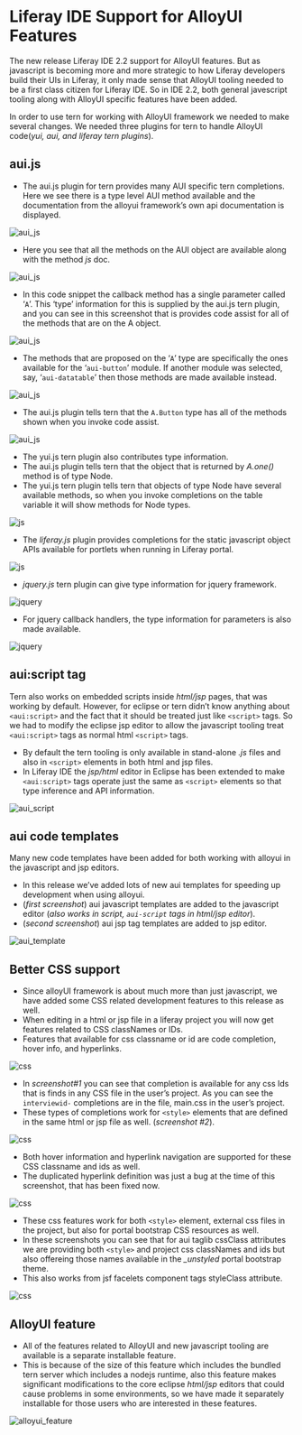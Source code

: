 # Liferay IDE Support for AlloyUI Features

The new release Liferay IDE 2.2 support for AlloyUI features. But as javascript is becoming more and more strategic to how Liferay developers build their UIs in Liferay, it only made sense that AlloyUI tooling needed to be a first class citizen for Liferay IDE. So in IDE 2.2, both general javescript tooling along with AlloyUI specific features have been added.

In order to use tern for working with AlloyUI framework we needed to make several changes. We needed three plugins for tern to handle AlloyUI code(*yui, aui, and liferay tern plugins*).

## aui.js

- The aui.js plugin for tern provides many AUI specific tern completions. Here we see there is a type level AUI method available and the documentation from the alloyui framework’s own api documentation is displayed.

![aui_js](images/aui_js.png)

- Here you see that all the methods on the AUI object are available along with the method *js* doc.

![aui_js](images/aui_js_2.png)

- In this code snippet the callback method has a single parameter called ‘`A`’. This ‘type’ information for this is supplied by the aui.js tern plugin, and you can see in this screenshot that is provides code assist for all of the methods that are on the A object.

![aui_js](images/aui_js_3.png)

- The methods that are proposed on the ‘`A`’ type are specifically the ones available for the ‘`aui-button`’ module. If another module was selected, say, ‘`aui-datatable`’ then those methods are made available instead.

![aui_js](images/aui_js_4.png)

- The aui.js plugin tells tern that the `A.Button` type has all of the methods shown when you invoke code assist.

![aui_js](images/aui_js_5.png)

- The yui.js tern plugin also contributes type information. 
- The aui.js plugin tells tern that the object that is returned by *A.one()* method is of type Node.
- The yui.js tern plugin tells tern that objects of type Node have several available methods, so when you invoke completions on the table variable it will show methods for Node types.

![js](images/yui_js.png)

- The *liferay.js* plugin provides completions for the static javascript object APIs available for portlets when running in Liferay portal.

![js](images/liferay_js.png)

- *jquery.js* tern plugin can give type information for jquery framework.

![jquery](images/jquery_js_1.png)

- For jquery callback handlers, the type information for parameters is also made available.

![jquery](images/jquery_js_2.png)

## aui:script tag

Tern also works on embedded scripts inside *html/jsp* pages, that was working by default. However, for eclipse or tern didn’t know anything about `<aui:script>` and the fact that it should be treated just like `<script>` tags. So we had to modify the eclipse jsp editor to allow the javascript tooling treat `<aui:script>` tags as normal html `<script>` tags. 

- By default the tern tooling is only available in stand-alone *.js* files and also in `<script>` elements in both html and jsp files.
- In Liferay IDE the *jsp/html* editor in Eclipse has been extended to make `<aui:script>` tags operate just the same as `<script>` elements so that type inference and API information.

![aui_script](images/aui_script.png)

## aui code templates

Many new code templates have been added for both working with alloyui in the javascript and jsp editors. 

- In this release we’ve added lots of new aui templates for speeding up development when using alloyui.
- (*first screenshot*) aui javascript templates are added to the javascript editor (*also works in script, `aui-script` tags in html/jsp editor*).
- (*second screenshot*) aui jsp tag templates are added to jsp editor.

![aui_template](images/aui_templates.png)

## Better CSS support

- Since alloyUI framework is about much more than just javascript, we have added some CSS related development features to this release as well.
- When editing in a html or jsp file in a liferay project you will now get features related to CSS classNames or IDs.
- Features that available for css classname or id are code completion, hover info, and hyperlinks.

![css](images/css_1.png)

- In *screenshot#1* you can see that completion is available for any css Ids that is finds in any CSS file in the user’s project. As you can see the `interviewid-` completions are in the file, main.css in the user’s project. 
- These types of completions work for `<style>` elements that are defined in the same html or jsp file as well. (*screenshot #2*).

![css](images/css_2.png)

- Both hover information and hyperlink navigation are supported for these CSS classname and ids as well.
- The duplicated hyperlink definition was just a bug at the time of this screenshot, that has been fixed now.

![css](images/css_3.png)

- These css features work for both `<style>` element, external css files in the project, but also for portal bootstrap CSS resources as well.
- In these screenshots you can see that for aui taglib cssClass attributes we are providing both `<style>` and project css classNames and ids but also offereing those names available in the *_unstyled* portal bootstrap theme.
- This also works from jsf facelets component tags styleClass attribute.


![css](images/css_4.png)

## AlloyUI feature

- All of the features related to AlloyUI and new javascript tooling are available is a separate installable feature. 
- This is because of the size of this feature which includes the bundled tern server which includes a nodejs runtime, also this feature makes significant modifications to the core eclipse *html/jsp* editors that could cause problems in some environments, so we have made it separately installable for those users who are interested in these features.

![alloyui_feature](images/alloyui_feature.png)

